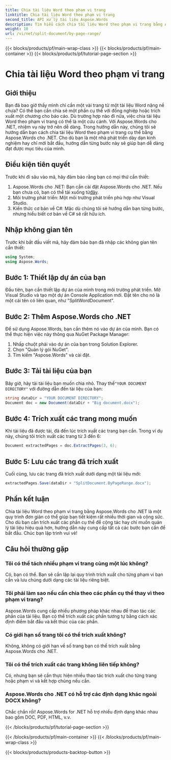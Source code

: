 ```yaml
---
title: Chia tài liệu Word theo phạm vi trang
linktitle: Chia tài liệu Word theo phạm vi trang
second_title: API xử lý tài liệu Aspose.Words
description: Tìm hiểu cách chia tài liệu Word theo phạm vi trang bằng Aspose.Words cho .NET với hướng dẫn từng bước chi tiết của chúng tôi. Hoàn hảo cho các nhà phát triển.
weight: 10
url: /vi/net/split-document/by-page-range/
---
```


{{< blocks/products/pf/main-wrap-class >}}
{{< blocks/products/pf/main-container >}}
{{< blocks/products/pf/tutorial-page-section >}}

# Chia tài liệu Word theo phạm vi trang

## Giới thiệu

Bạn đã bao giờ thấy mình chỉ cần một vài trang từ một tài liệu Word nặng nề chưa? Có thể bạn cần chia sẻ một phần cụ thể với đồng nghiệp hoặc trích xuất một chương cho báo cáo. Dù trường hợp nào đi nữa, việc chia tài liệu Word theo phạm vi trang có thể là một cứu cánh. Với Aspose.Words cho .NET, nhiệm vụ này trở nên dễ dàng. Trong hướng dẫn này, chúng tôi sẽ hướng dẫn bạn cách chia tài liệu Word theo phạm vi trang cụ thể bằng Aspose.Words cho .NET. Cho dù bạn là một nhà phát triển dày dạn kinh nghiệm hay chỉ mới bắt đầu, hướng dẫn từng bước này sẽ giúp bạn dễ dàng đạt được mục tiêu của mình.

## Điều kiện tiên quyết

Trước khi đi sâu vào mã, hãy đảm bảo rằng bạn có mọi thứ cần thiết:

1.  Aspose.Words cho .NET: Bạn cần cài đặt Aspose.Words cho .NET. Nếu bạn chưa có, bạn có thể tải xuống từ[đây](https://releases.aspose.com/words/net/).
2. Môi trường phát triển: Một môi trường phát triển phù hợp như Visual Studio.
3. Kiến thức cơ bản về C#: Mặc dù chúng tôi sẽ hướng dẫn bạn từng bước, nhưng hiểu biết cơ bản về C# sẽ rất hữu ích.

## Nhập không gian tên

Trước khi bắt đầu viết mã, hãy đảm bảo bạn đã nhập các không gian tên cần thiết:

```csharp
using System;
using Aspose.Words;
```

## Bước 1: Thiết lập dự án của bạn

Đầu tiên, bạn cần thiết lập dự án của mình trong môi trường phát triển. Mở Visual Studio và tạo một dự án Console Application mới. Đặt tên cho nó là một cái tên có liên quan, như "SplitWordDocument".

## Bước 2: Thêm Aspose.Words cho .NET

Để sử dụng Aspose.Words, bạn cần thêm nó vào dự án của mình. Bạn có thể thực hiện việc này thông qua NuGet Package Manager:

1. Nhấp chuột phải vào dự án của bạn trong Solution Explorer.
2. Chọn "Quản lý gói NuGet".
3. Tìm kiếm "Aspose.Words" và cài đặt.

## Bước 3: Tải tài liệu của bạn

 Bây giờ, hãy tải tài liệu bạn muốn chia nhỏ. Thay thế`"YOUR DOCUMENT DIRECTORY"` với đường dẫn đến tài liệu của bạn:

```csharp
string dataDir = "YOUR DOCUMENT DIRECTORY";
Document doc = new Document(dataDir + "Big document.docx");
```

## Bước 4: Trích xuất các trang mong muốn

Khi tài liệu đã được tải, đã đến lúc trích xuất các trang bạn cần. Trong ví dụ này, chúng tôi trích xuất các trang từ 3 đến 6:

```csharp
Document extractedPages = doc.ExtractPages(3, 6);
```

## Bước 5: Lưu các trang đã trích xuất

Cuối cùng, lưu các trang đã trích xuất dưới dạng một tài liệu mới:

```csharp
extractedPages.Save(dataDir + "SplitDocument.ByPageRange.docx");
```

## Phần kết luận

Chia tài liệu Word theo phạm vi trang bằng Aspose.Words cho .NET là một quy trình đơn giản có thể giúp bạn tiết kiệm rất nhiều thời gian và công sức. Cho dù bạn cần trích xuất các phần cụ thể để cộng tác hay chỉ muốn quản lý tài liệu hiệu quả hơn, hướng dẫn này cung cấp tất cả các bước bạn cần để bắt đầu. Chúc bạn lập trình vui vẻ!

## Câu hỏi thường gặp

### Tôi có thể tách nhiều phạm vi trang cùng một lúc không?

Có, bạn có thể. Bạn sẽ cần lặp lại quy trình trích xuất cho từng phạm vi bạn cần và lưu chúng dưới dạng các tài liệu riêng biệt.

### Tôi phải làm sao nếu cần chia theo các phần cụ thể thay vì theo phạm vi trang?

Aspose.Words cung cấp nhiều phương pháp khác nhau để thao tác các phần của tài liệu. Bạn có thể trích xuất các phần tương tự bằng cách xác định điểm bắt đầu và kết thúc của các phần.

### Có giới hạn số trang tôi có thể trích xuất không?

Không, không có giới hạn về số trang bạn có thể trích xuất bằng Aspose.Words cho .NET.

### Tôi có thể trích xuất các trang không liên tiếp không?

Có, nhưng bạn sẽ cần thực hiện nhiều thao tác trích xuất cho từng trang hoặc phạm vi và kết hợp chúng nếu cần.

### Aspose.Words cho .NET có hỗ trợ các định dạng khác ngoài DOCX không?

Chắc chắn rồi! Aspose.Words for .NET hỗ trợ nhiều định dạng khác nhau bao gồm DOC, PDF, HTML, v.v.

{{< /blocks/products/pf/tutorial-page-section >}}

{{< /blocks/products/pf/main-container >}}
{{< /blocks/products/pf/main-wrap-class >}}

{{< blocks/products/products-backtop-button >}}
